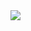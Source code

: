 <img src="https://cdn.discordapp.com/attachments/993970266663292938/995679062771122237/unknown.png">
